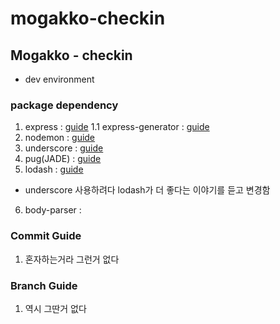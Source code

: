 # mogakko-checkin

## Mogakko - checkin
 - dev environment
 ### package dependency
 1. express : [guide](http://expressjs.com/ko/starter/installing.html)
 1.1 express-generator : [guide](http://expressjs.com/ko/starter/generator.html)
 2. nodemon : [guide](https://nodemon.io)
 3. underscore : [guide](http://underscorejs.org/)
 4. pug(JADE) : [guide](https://pugjs.org/api/getting-started.html)
 5. lodash : [guide](https://lodash.com/)
  * underscore 사용하려다 lodash가 더 좋다는 이야기를 듣고 변경함
 6. body-parser :
  
 ### Commit Guide
 1. 혼자하는거라 그런거 없다
  
  
 ### Branch Guide
 1. 역시 그딴거 없다
 
 